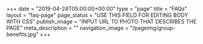 +++
date = "2019-04-24T05:00:00+00:00"
type = "page"
title = "FAQs"
layout = "faq-page"
page_status = "USE THIS FIELD FOR EDITING BODY WITH CSS"
publish_image = "INPUT URL TO PHOTO THAT DESCRIBES THE PAGE"
meta_description = ""
navigation_image = "/pageimg/group-benefits.jpg"
+++